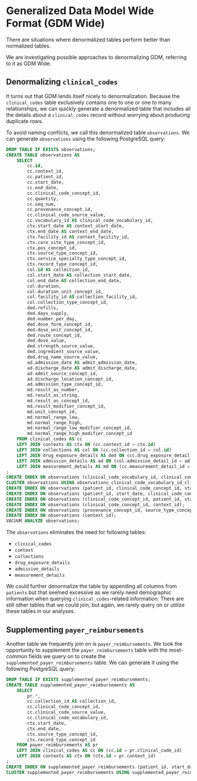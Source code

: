# Generalized Data Model Wide Format (GDM Wide)

There are situations where denormalized tables perform better than normalized tables.

We are investigating possible approaches to denormalizing GDM, referring to it as GDM Wide.

## Denormalizing `clinical_codes`

It turns out that GDM lends itself nicely to denormalization.  Because the `clinical_codes` table exclusively contains one to one or one to many relationships, we can quickly generate a denormalized table that includes all the details about a `clinical_codes` record without worrying about producing duplicate rows.

To avoid naming conflicts, we call this denormalized table `observations`.  We can generate `observations` using the following PostgreSQL query:

```sql
DROP TABLE IF EXISTS observations;
CREATE TABLE observations AS
	SELECT 
		cc.id,
		cc.context_id,
		cc.patient_id,
		cc.start_date,
		cc.end_date,
		cc.clinical_code_concept_id,
		cc.quantity,
		cc.seq_num,
		cc.provenance_concept_id,
		cc.clinical_code_source_value,
		cc.vocabulary_id AS clinical_code_vocabulary_id,
		ctx.start_date AS context_start_date,
		ctx.end_date AS context_end_date,
		ctx.facility_id AS context_facility_id,
		ctx.care_site_type_concept_id,
		ctx.pos_concept_id,
		ctx.source_type_concept_id,
		ctx.service_specialty_type_concept_id,
		ctx.record_type_concept_id,
		col.id AS collection_id,
		col.start_date AS collection_start_date,
		col.end_date AS collection_end_date,
		col.duration,
		col.duration_unit_concept_id,
		col.facility_id AS collection_facility_id,
		col.collection_type_concept_id,
		ded.refills,
		ded.days_supply,
		ded.number_per_day,
		ded.dose_form_concept_id,
		ded.dose_unit_concept_id,
		ded.route_concept_id,
		ded.dose_value,
		ded.strength_source_value,
		ded.ingredient_source_value,
		ded.drug_name_source_value,
		ad.admission_date AS admit_admission_date,
		ad.discharge_date AS admit_discharge_date,
		ad.admit_source_concept_id,
		ad.discharge_location_concept_id,
		ad.admission_type_concept_id,
		md.result_as_number,
		md.result_as_string,
		md.result_as_concept_id,
		md.result_modifier_concept_id,
		md.unit_concept_id,
		md.normal_range_low,
		md.normal_range_high,
		md.normal_range_low_modifier_concept_id,
		md.normal_range_high_modifier_concept_id
	FROM clinical_codes AS cc
	LEFT JOIN contexts AS ctx ON (cc.context_id = ctx.id)
	LEFT JOIN collections AS col ON (cc.collection_id = col.id)
	LEFT JOIN drug_exposure_details AS ded ON (cc.drug_exposure_detail_id = ded.id)
	LEFT JOIN admission_details AS ad ON (col.admission_detail_id = ad.id)
	LEFT JOIN measurement_details AS md ON (cc.measurement_detail_id = md.id)
;
CREATE INDEX ON observations (clinical_code_vocabulary_id, clinical_code_concept_id, patient_id);
CLUSTER observations USING observations_clinical_code_vocabulary_id_clinical_code_conc_idx;
CREATE INDEX ON observations (patient_id, clinical_code_concept_id, start_date);
CREATE INDEX ON observations (patient_id, start_date, clinical_code_concept_id);
CREATE INDEX ON observations (clinical_code_concept_id, patient_id, start_date);
CREATE INDEX ON observations (clinical_code_concept_id, context_id);
CREATE INDEX ON observations (provenance_concept_id, source_type_concept_id);
CREATE INDEX ON observations (context_id);
VACUUM ANALYZE observations;
```

The `observations` eliminates the need for following tables:

- `clinical_codes`
- `context`
- `collections`
- `drug_exposure_details`
- `admission_details`
- `measurement_details`

We could further denormalize the table by appending all columns from `patients` but that seemed excessive as we rarely need demographic information when querying `clinical_codes`-related information.  There are still other tables that we could join, but again, we rarely query on or utilize these tables in our analyses.

## Supplementing `payer_reimbursements`

Another table we frequently join on is `payer_reimbursements`.  We took the opportunity to supplement the `payer_reimbursements` table with the most-common fields we query on to create the `supplemented_payer_reimbursements` table.  We can generate it using the following PostgreSQL query:

```sql
DROP TABLE IF EXISTS supplemented_payer_reimbursements;
CREATE TABLE supplemented_payer_reimbursements AS
	SELECT
		pr.*,
		cc.collection_id AS collection_id,
		cc.clinical_code_concept_id,
		cc.clinical_code_source_value,
		cc.clinical_code_vocabulary_id,
		ctx.start_date,
		ctx.end_date,
		ctx.source_type_concept_id,
		ctx.record_type_concept_id
	FROM payer_reimbursements AS pr
	LEFT JOIN clinical_codes AS cc ON (cc.id = pr.clinical_code_id)
	LEFT JOIN contexts AS ctx ON (ctx.id = pr.context_id)
;
CREATE INDEX ON supplemented_payer_reimbursements (patient_id, start_date);
CLUSTER supplemented_payer_reimbursements USING supplemented_payer_reimbursements_patient_id_start_date_idx;
```